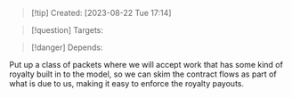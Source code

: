 
>[!tip] Created: [2023-08-22 Tue 17:14]

>[!question] Targets: 

>[!danger] Depends: 

Put up a class of packets where we will accept work that has some kind of royalty built in to the model, so we can skim the contract flows as part of what is due to us, making it easy to enforce the royalty payouts.